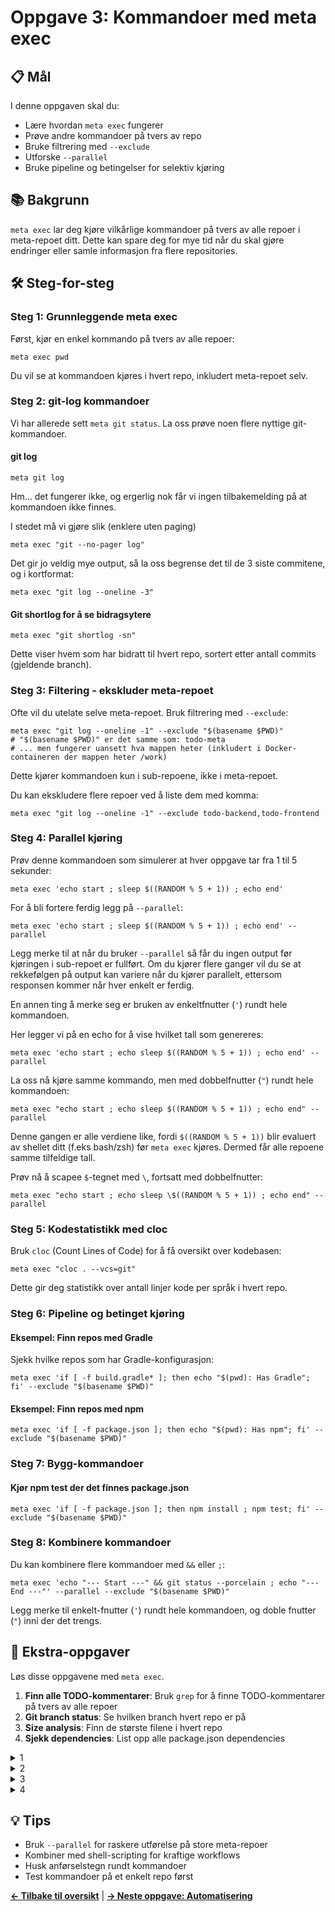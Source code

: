 # Oppgave 3: Kommandoer med meta exec

## 📋 Mål

I denne oppgaven skal du:
- Lære hvordan `meta exec` fungerer
- Prøve andre kommandoer på tvers av repo
- Bruke filtrering med `--exclude`
- Utforske `--parallel` 
- Bruke pipeline og betingelser for selektiv kjøring

## 📚 Bakgrunn

`meta exec` lar deg kjøre vilkårlige kommandoer på tvers av alle repoer i meta-repoet ditt. Dette kan spare deg for mye tid når du skal gjøre endringer eller samle informasjon fra flere repositories.

## 🛠 Steg-for-steg

### Steg 1: Grunnleggende meta exec

Først, kjør en enkel kommando på tvers av alle repoer:

```shell
meta exec pwd
```
Du vil se at kommandoen kjøres i hvert repo, inkludert meta-repoet selv.

### Steg 2: git-log kommandoer

Vi har allerede sett `meta git status`. La oss prøve noen flere nyttige git-kommandoer.

#### git log

```shell
meta git log
```
Hm... det fungerer ikke, og ergerlig nok får vi ingen tilbakemelding på at kommandoen ikke finnes.

I stedet må vi gjøre slik (enklere uten paging)
```shell
meta exec "git --no-pager log"
```
Det gir jo veldig mye output, så la oss begrense det til de 3 siste commitene, og i kortformat:
```shell
meta exec "git log --oneline -3"
```

#### Git shortlog for å se bidragsytere

```shell
meta exec "git shortlog -sn"
```
Dette viser hvem som har bidratt til hvert repo, sortert etter antall commits (gjeldende branch).

### Steg 3: Filtering - ekskluder meta-repoet

Ofte vil du utelate selve meta-repoet. Bruk filtrering med `--exclude`:

```shell
meta exec "git log --oneline -1" --exclude "$(basename $PWD)" 
# "$(basename $PWD)" er det samme som: todo-meta
# ... men fungerer uansett hva mappen heter (inkludert i Docker-containeren der mappen heter /work)
```
Dette kjører kommandoen kun i sub-repoene, ikke i meta-repoet.

Du kan ekskludere flere repoer ved å liste dem med komma:

```shell
meta exec "git log --oneline -1" --exclude todo-backend,todo-frontend
```

### Steg 4: Parallel kjøring

Prøv denne kommandoen som simulerer at hver oppgave tar fra 1 til 5 sekunder:
```shell
meta exec 'echo start ; sleep $((RANDOM % 5 + 1)) ; echo end'
```

For å bli fortere ferdig legg på `--parallel`:
```shell
meta exec 'echo start ; sleep $((RANDOM % 5 + 1)) ; echo end' --parallel
```
Legg merke til at når du bruker `--parallel` så får du ingen output før kjøringen i sub-repoet er fullført.
Om du kjører flere ganger vil du se at rekkefølgen på output kan variere når du kjører parallelt, ettersom responsen kommer når hver enkelt er ferdig.

En annen ting å merke seg er bruken av enkeltfnutter (`'`) rundt hele kommandoen. 

Her legger vi på en echo for å vise hvilket tall som genereres:

```shell
meta exec 'echo start ; echo sleep $((RANDOM % 5 + 1)) ; echo end' --parallel
```

La oss nå kjøre samme kommando, men med dobbelfnutter (`"`) rundt hele kommandoen:
```shell
meta exec "echo start ; echo sleep $((RANDOM % 5 + 1)) ; echo end" --parallel
```

Denne gangen er alle verdiene like, fordi `$((RANDOM % 5 + 1))` blir evaluert av shellet ditt (f.eks bash/zsh) før `meta exec` kjøres. 
Dermed får alle repoene samme tilfeldige tall.

Prøv nå å scapee `$`-tegnet med `\`, fortsatt med dobbelfnutter:
```shell
meta exec "echo start ; echo sleep \$((RANDOM % 5 + 1)) ; echo end" --parallel
```


### Steg 5: Kodestatistikk med cloc

Bruk `cloc` (Count Lines of Code) for å få oversikt over kodebasen:

```shell
meta exec "cloc . --vcs=git"
```


Dette gir deg statistikk over antall linjer kode per språk i hvert repo.

### Steg 6: Pipeline og betinget kjøring

#### Eksempel: Finn repos med Gradle

Sjekk hvilke repos som har Gradle-konfigurasjon:

```shell
meta exec 'if [ -f build.gradle* ]; then echo "$(pwd): Has Gradle"; fi' --exclude "$(basename $PWD)"
```

#### Eksempel: Finn repos med npm

```shell
meta exec 'if [ -f package.json ]; then echo "$(pwd): Has npm"; fi' --exclude "$(basename $PWD)"
```

### Steg 7: Bygg-kommandoer


#### Kjør npm test der det finnes package.json

```shell
meta exec 'if [ -f package.json ]; then npm install ; npm test; fi' --exclude "$(basename $PWD)"
```

### Steg 8: Kombinere kommandoer

Du kan kombinere flere kommandoer med `&&` eller `;`:

```shell
meta exec 'echo "--- Start ---" && git status --porcelain ; echo "--- End ---"' --parallel --exclude "$(basename $PWD)"
```
Legg merke til enkelt-fnutter (`'`) rundt hele kommandoen, og doble fnutter (`"`) inni der det trengs.

## 🎯 Ekstra-oppgaver

Løs disse oppgavene med `meta exec`.

1. **Finn alle TODO-kommentarer**: Bruk `grep` for å finne TODO-kommentarer på tvers av alle repoer
2. **Git branch status**: Se hvilken branch hvert repo er på
3. **Size analysis**: Finn de største filene i hvert repo
4. **Sjekk dependencies**: List opp alle package.json dependencies

<details markdown="1">
  <summary>1</summary>
<hr/>

```shell
meta exec 'git grep -n "TODO" || echo "No TODOs found"'"
```
Legg merke til bruken av `git grep` for å unngå filer som er i `.gitgnore`. `|| echo ...` hindrer at vi får en feilmelding når vi ikke finner noe.
<hr/>
</details>

<details markdown="1">
  <summary>2</summary>
<hr/>

```shell
meta exec 'git branch --show-current' --exclude "$(basename $PWD)"
```

<hr/>
</details>

<details markdown="1">
  <summary>3</summary>
<hr/>

```shell
meta exec 'du -ah . | sort -hr | head -5' --exclude "$(basename $PWD)"
```

<hr/>
</details>

<details markdown="1">
  <summary>4</summary>
<hr/>

```shell
meta exec 'if [ -f package.json ]; then echo "=== $(pwd) ===" && cat package.json | jq -r ".dependencies // {} | keys[]" 2>/dev/null || grep -o "\"[^\"]*\":" package.json | grep -v "devDependencies\|scripts\|name\|version"; fi' --exclude "$(basename $PWD)"
```

<hr/>
</details>

## 💡 Tips

- Bruk `--parallel` for raskere utførelse på store meta-repoer
- Kombiner med shell-scripting for kraftige workflows
- Husk anførselstegn rundt kommandoer
- Test kommandoer på et enkelt repo først

**[← Tilbake til oversikt](../)** | **[→ Neste oppgave: Automatisering](../04-automation/)**